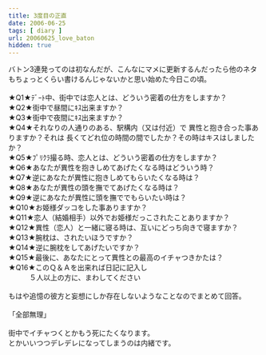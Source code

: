 ```yaml
---
title: 3度目の正直
date: 2006-06-25
tags: [ diary ]
url: 20060625_love_baton
hidden: true
---
```

バトン3連発ってのは初なんだが、こんなにマメに更新するんだったら他のネタもちょっとくらい書けるんじゃないかと思い始めた今日この頃。<br />
<br />
★Q1★ﾃﾞｰﾄ中、街中では恋人とは、どういう密着の仕方をしますか？ <br />
★Q2★街中で昼間にｷｽ出来ますか？ <br />
★Q3★街中で夜間にｷｽ出来ますか？ <br />
★Q4★それなりの人通りのある、駅構内（又は付近）で 異性と抱き合った事ありますか？それは 長くてどれ位の時間の間でしたか？その時はキスはしましたか？ <br />
★Q5★ﾌﾟﾘｸﾗ撮る時、恋人とは、どういう密着の仕方をしますか？ <br />
★Q6★あなたが異性を抱きしめてあげたくなる時はどういう時？ <br />
★Q7★逆にあなたが異性に抱きしめてもらいたくなる時は？ <br />
★Q8★あなたが異性の頭を撫でてあげたくなる時は？ <br />
★Q9★逆にあなたが異性に頭を撫ででもらいたい時は？ <br />
★Q10★お姫様ダッコをした事ありますか？ <br />
★Q11★恋人（結婚相手）以外でお姫様だっこされたことありますか？ <br />
★Q12★異性（恋人）と一緒に寝る時は、互いにどっち向きで寝ますか？ <br />
★Q13★腕枕は、されたいほうですか？ <br />
★Q14★逆に腕枕をしてあげたいですか？ <br />
★Q15★最後に、あなたにとって異性との最高のイチャつきかたは？ <br />
★Q16★このＱ＆Ａを出来れば日記に記入し <br />
　　　５人以上の方に、まわしてください <br />
<br />
もはや追憶の彼方と妄想にしか存在しないようなことなのでまとめて回答。<br />
<br />
「全部無理」<br />
<br />
街中でイチャつくとかもう死にたくなります。<br />
とかいいつつデレデレになってしまうのは内緒です。
